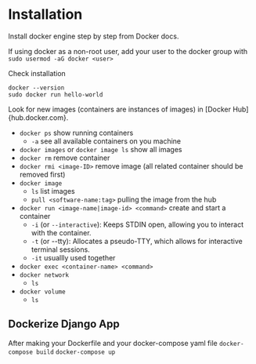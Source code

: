 # Installation

Install docker engine step by step from Docker docs.

If using docker as a non-root user, add your user to the docker group with `sudo usermod -aG docker <user>`

Check installation
```shell
docker --version
sudo docker run hello-world
```

Look for new images (containers are instances of images) in [Docker Hub]{hub.docker.com}.

- `docker ps` show running containers
    - `-a` see all available containers on you machine
- `docker images` or `docker image ls` show all images
- `docker rm` remove container
- `docker rmi <image-ID>` remove image (all related container should be removed first)
- `docker image`
  - `ls` list images
  - `pull <software-name:tag>` pulling the image from the hub
- `docker run <image-name|image-id> <command>` create and start a container
  - `-i` (or `--interactive`): Keeps STDIN open, allowing you to interact with the container.
  - `-t` (or --tty): Allocates a pseudo-TTY, which allows for interactive terminal sessions.
  - `-it` usuallly used together
- `docker exec <container-name> <command>`
- `docker network`
  - `ls`
- `docker volume`
  - `ls`

## Dockerize Django App
After making your Dockerfile and your docker-compose yaml file
`docker-compose build`
`docker-compose up`
